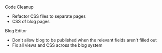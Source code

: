 Code Cleanup
  * Refactor CSS files to separate pages
  * CSS of blog pages
  
Blog Editor
  * Don't allow blog to be published when the relevant fields aren't filled out
  * Fix all views and CSS across the blog system